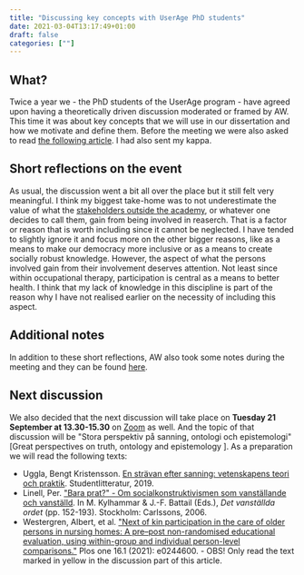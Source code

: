 ```yaml
---
title: "Discussing key concepts with UserAge PhD students"
date: 2021-03-04T13:17:49+01:00
draft: false
categories: [""]
---
```


## What?
Twice a year we - the PhD students of the UserAge program - have agreed upon having a theoretically driven discussion moderated or framed by AW. This time it was about key concepts that we will use in our dissertation and how we motivate and define them. Before the meeting we were also asked to read [the following article](/pdfs/jonson2021.pdf). I had also sent my kappa. 

## Short reflections on the event
As usual, the discussion went a bit all over the place but it still felt very meaningful. I think my biggest take-home was to not underestimate the value of what the [stakeholders outside the academy](/pdfs/jonson2021.pdf), or whatever one decides to call them, gain from being involved in reaserch. That is a factor or reason that is worth including since it cannot be neglected. I have tended to slightly ignore it and focus more on the other bigger reasons, like as a means to make our democracy more inclusive or as a means to create socially robust knowledge. However, the aspect of what the persons involved gain from their involvement deserves attention. Not least since within occupational therapy, participation is central as a means to better health. I think that my lack of knowledge in this discipline is part of the reason why I have not realised earlier on the necessity of including this aspect. 

## Additional notes
In addition to these short reflections, AW also took some notes during the meeting and they can be found [here](/210304/discussing-key-concepts-with-userage-phd-students.html).


## Next discussion
We also decided that the next discussion will take place on **Tuesday 21 September at 13.30-15.30** on [Zoom](https://hkr-se.zoom.us/j/9980513021) as well. And the topic of that discussion will be "Stora perspektiv på sanning, ontologi och epistemologi" [Great perspectives on truth, ontology and epistemology ]. As a preparation we will read the following texts:

* Uggla, Bengt Kristensson. [En strävan efter sanning: vetenskapens teori och praktik](https://archive.fo/23Ier). Studentlitteratur, 2019.
* Linell, Per. ["Bara prat?" - Om socialkonstruktivismen som vanställande och vanställd](/pdfs/linell2006.pdf). In M. Kylhammar & J.-F. Battail (Eds.), _Det vanställda ordet_ (pp. 152-193). Stockholm: Carlssons, 2006. 
* Westergren, Albert, et al. ["Next of kin participation in the care of older persons in nursing homes: A pre–post non-randomised educational evaluation, using within-group and individual person-level comparisons."](/pdfs/westergren2021.pdf) Plos one 16.1 (2021): e0244600. - OBS! Only read the text marked in yellow in the discussion part of this article. 
